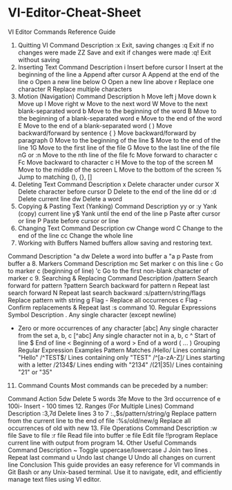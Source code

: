 # VI-Editor-Cheat-Sheet

VI Editor Commands Reference Guide
1. Quitting VI
Command	Description
:x	Exit, saving changes
:q	Exit if no changes were made
ZZ	Save and exit if changes were made
:q!	Exit without saving
2. Inserting Text
Command	Description
i	Insert before cursor
I	Insert at the beginning of the line
a	Append after cursor
A	Append at the end of the line
o	Open a new line below
O	Open a new line above
r	Replace one character
R	Replace multiple characters
3. Motion (Navigation)
Command	Description
h	Move left
j	Move down
k	Move up
l	Move right
w	Move to the next word
W	Move to the next blank-separated word
b	Move to the beginning of the word
B	Move to the beginning of a blank-separated word
e	Move to the end of the word
E	Move to the end of a blank-separated word
( )	Move backward/forward by sentence
{ }	Move backward/forward by paragraph
0	Move to the beginning of the line
$	Move to the end of the line
1G	Move to the first line of the file
G	Move to the last line of the file
nG or :n	Move to the nth line of the file
fc	Move forward to character c
Fc	Move backward to character c
H	Move to the top of the screen
M	Move to the middle of the screen
L	Move to the bottom of the screen
%	Jump to matching (), {}, []
4. Deleting Text
Command	Description
x	Delete character under cursor
X	Delete character before cursor
D	Delete to the end of the line
dd or :d	Delete current line
dw	Delete a word
5. Copying & Pasting Text (Yanking)
Command	Description
yy or :y	Yank (copy) current line
y$	Yank until the end of the line
p	Paste after cursor or line
P	Paste before cursor or line
6. Changing Text
Command	Description
cw	Change word
C	Change to the end of the line
cc	Change the whole line
7. Working with Buffers
Named buffers allow saving and restoring text.

Command	Description
"a dw	Delete a word into buffer a
"a p	Paste from buffer a
8. Markers
Command	Description
mc	Set marker c on this line
`c`	Go to marker c (beginning of line)
'c	Go to the first non-blank character of marker c
9. Searching & Replacing
Command	Description
/pattern	Search forward for pattern
?pattern	Search backward for pattern
n	Repeat last search forward
N	Repeat last search backward
:s/pattern/string/flags	Replace pattern with string
g	Flag - Replace all occurrences
c	Flag - Confirm replacements
&	Repeat last :s command
10. Regular Expressions
Symbol	Description
.	Any single character (except newline)
*	Zero or more occurrences of any character
[abc]	Any single character from the set a, b, c
[^abc]	Any single character not in a, b, c
^	Start of line
$	End of line
\<	Beginning of a word
\>	End of a word
\( ... \)	Grouping
Regular Expression Examples
Pattern	Matches
/Hello/	Lines containing "Hello"
/^TEST$/	Lines containing only "TEST"
/^[a-zA-Z]/	Lines starting with a letter
/2134$/	Lines ending with "2134"
/\(21|35\)/	Lines containing "21" or "35"
11. Command Counts
Most commands can be preceded by a number:

Command	Action
5dw	Delete 5 words
3fe	Move to the 3rd occurrence of e
100i-<Esc>	Insert - 100 times
12. Ranges (For Multiple Lines)
Command	Description
:3,7d	Delete lines 3 to 7
:.,$s/pattern/string/g	Replace pattern from the current line to the end of file
:%s/old/new/g	Replace all occurrences of old with new
13. File Operations
Command	Description
:w file	Save to file
:r file	Read file into buffer
:e file	Edit file
!!program	Replace current line with output from program
14. Other Useful Commands
Command	Description
~	Toggle uppercase/lowercase
J	Join two lines
.	Repeat last command
u	Undo last change
U	Undo all changes on current line
Conclusion
This guide provides an easy reference for VI commands in Git Bash or any Unix-based terminal. Use it to navigate, edit, and efficiently manage text files using VI editor.

